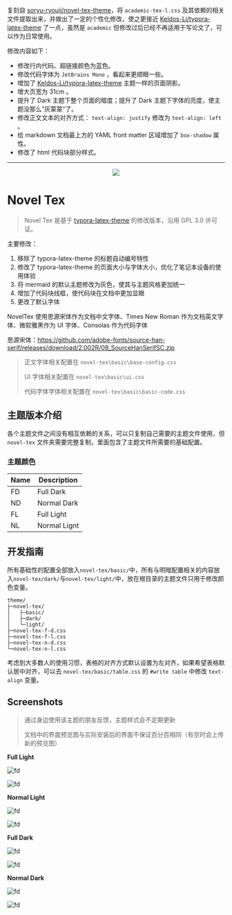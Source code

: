 复刻自 [soryu-ryouji/novel-tex-theme](https://github.com/soryu-ryouji/novel-tex-theme)，将 `academic-tex-l.css` 及其依赖的相关文件提取出来，并做出了一定的个性化修改，使之更接近 [Keldos-Li/typora-latex-theme](https://github.com/Keldos-Li/typora-latex-theme) 了一点，虽然是 `academic` 但修改过后已经不再适用于写论文了，可以作为日常使用。

修改内容如下：

- 修改行内代码、超链接颜色为蓝色。
- 修改代码字体为 `JetBrains Mono` ，看起来更顺眼一些。
- 增加了 [Keldos-Li/typora-latex-theme](https://github.com/Keldos-Li/typora-latex-theme)  主题一样的页面阴影。
- 增大页宽为 31cm 。
- 提升了 Dark 主题下整个页面的暗度；提升了 Dark 主题下字体的亮度，使主题没那么”灰蒙蒙“了。
- 修改正文文本的对齐方式： `text-align: justify` 修改为 `text-align: left` 。
- 给 markdown 文档最上方的 YAML front matter 区域增加了 `box-shadow` 属性。
- 修改了 html 代码块部分样式。



---

<div align=center>
    <img src="./.assets/novel-tex-logo.png">
</div>

# Novel Tex

> Novel Tex 是基于 [typora-latex-theme](https://github.com/Keldos-Li/typora-latex-theme) 的修改版本，沿用 GPL 3.0 许可证。

主要修改：

1. 移除了 typora-latex-theme 的标题自动编号特性
2. 修改了 typora-latex-theme 的页面大小与字体大小，优化了笔记本设备的使用体验
3. 将 mermaid 的默认主题修改为灰色，使其与主题风格更加统一
4. 增加了代码块线框，使代码块在文档中更加显眼
5. 更改了默认字体

NovelTex 使用思源宋体作为文档中文字体、Times New Roman 作为文档英文字体、微软雅黑作为 UI 字体、Consolas 作为代码字体

<!-- 思源黑体：https://github.com/adobe-fonts/source-han-sans/releases/download/2.004R/SourceHanSansSC.zip -->

思源宋体：https://github.com/adobe-fonts/source-han-serif/releases/download/2.002R/09_SourceHanSerifSC.zip

> 正文字体相关配置在 `novel-tex\basic\base-config.css`
>
> UI 字体相关配置在 `novel-tex\basic\ui.css`
>
> 代码字体字体相关配置在 `novel-tex\basic\basic-code.css`

## 主题版本介绍

各个主题文件之间没有相互依赖的关系，可以只复制自己需要的主题文件使用，但 `novel-tex` 文件夹需要完整复制，里面包含了主题文件所需要的基础配置。

### 主题颜色

| Name | Description  |
| ---- | ------------ |
| FD   | Full Dark    |
| ND   | Normal Dark  |
| FL   | Full Light   |
| NL   | Normal Lignt |

## 开发指南

所有基础性的配置全部放入`novel-tex/basic/`中，所有与明暗配置相关的内容放入`novel-tex/dark/`与`novel-tex/light/`中，放在根目录的主题文件只用于修改颜色变量。

```shell
theme/
├─novel-tex/
│   ├─basic/
│   ├─dark/
│   └─light/
├─novel-tex-f-d.css
├─novel-tex-f-l.css
├─novel-tex-n-d.css
└─novel-tex-n-l.css
```

考虑到大多数人的使用习惯，表格的对齐方式默认设置为左对齐，如果希望表格默认居中对齐，可以去 `novel-tex/basic/table.css` 的 `#write table` 中修改 `text-align` 变量。

## Screenshots

> 通过身边使用该主题的朋友反馈，主题样式会不定期更新
>
> 文档中的界面预览图与实际安装后的界面不保证百分百相同（有空时会上传新的预览图）


**Full Light**

![fd](./.assets/novel-tex-f-l.png)

![fd](./.assets/novel-tex-f-l-code.png)

**Normal Light**

![fd](./.assets/novel-tex-n-l.png)

![fd](./.assets/novel-tex-n-l-code.png)

**Full Dark**

![fd](./.assets/novel-tex-f-d.png)

![fd](./.assets/novel-tex-f-d-code.png)

**Normal Dark**

![fd](./.assets/novel-tex-n-d.png)

![fd](./.assets/novel-tex-n-d-code.png)
